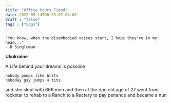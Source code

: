 ```yaml
---
title: "Office Hours Fiend"
date: 2022-09-14T08:35:07-04:00
draft : "false"
tags : ["Logs"]
---
```


```
"You know, when the disembodied voices start, I hope they're in my head..."
- D Singleman
```

<!--more-->

**Ukukraine**



A Life behind your dreams is possible


```
nobody pomps like brits
noboday gay jumps 4 tits
```

and she slept with 666 men
and then at the ripe old age of 27
went from rockstar to rehab to a Ranch
to a Rectery to pay penance
and became a nun

<!--

| Dailies        | Questions           | Answers  |
| ------------- |:-------------:| -----:|
| Read()      | *What did you read?* | X |
| Write()      | *What did you write?*      |   X |
| Create() | *What did you make?*      |    X |
| Exercise() | *Dance workout (or otherwise?)*      |    X |
| Audio() | *You recorded what:*      |    X |
| Video() | *You filmed what:*      |    X |
| Finish() | *You bounced what track:*      |    X |
| Live() | *You sang what live:*      |    X |
| Finish2() | *You made what visuals*      |    X |
| Phone() | *You called who:*      |    X |
| Share() | *Uploaded what to archive:*      |    X |
| PBD() | *You did what for PBD?*      |    X |
| Web() | *You did what to POLIW.AT?*      |    X |
| Love&Legacy() | *You did what for friends/fam?*      |    X |
| God() | *You're grateful for what?*      |    X |
<sub>v1.0</sub>

 -->
